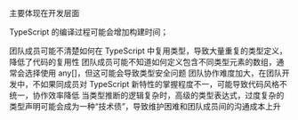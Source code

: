 主要体现在开发层面

TypeScript 的编译过程可能会增加构建时间；

团队成员可能不清楚如何在 TypeScript 中复用类型，导致大量重复的类型定义，降低了代码的复用性
团队成员可能不知道如何定义包含不同类型元素的数组，通常会选择使用 any[]，但这可能会导致类型安全问题
团队协作难度加大，在团队开发中，不如果同成员对 TypeScript 新特性的掌握程度不一，可能导致代码风格不统一，协作效率降低
当类型推断的逻辑复杂时，高级的类型表达式，过度复杂的类型声明可能会成为一种“技术债”，导致维护困难和团队成员间的沟通成本上升

